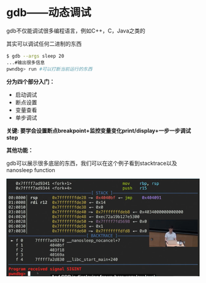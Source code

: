 # gdb——动态调试

gdb不仅能调试很多编程语言，例如C++，C，Java之类的

其实可以调试任何二进制的东西

```bash
$ gdb --args sleep 20
...#输出很多信息
pwndbg> run #可以打断当前运行的东西
```

**分为四个部分入门：**

* 启动调试
* 断点设置
* 变量查看
* 单步调试

**关键: 要学会设置断点breakpoint+监控变量变化print/display+一步一步调试step**

**其他功能：**

gdb可以展示很多底层的东西，我们可以在这个例子看到stacktrace以及nanosleep function

![](../../.gitbook/assets/heap.png)

